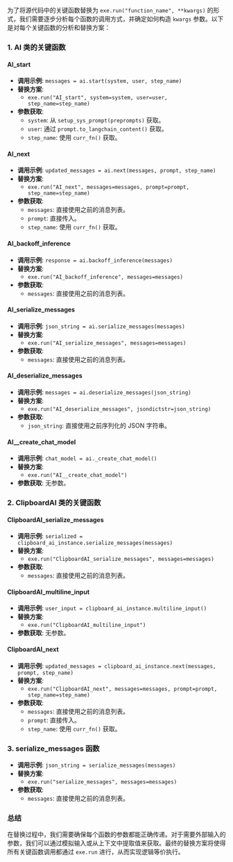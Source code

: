 为了将源代码中的关键函数替换为 `exe.run("function_name", **kwargs)` 的形式，我们需要逐步分析每个函数的调用方式，并确定如何构造 `kwargs` 参数。以下是对每个关键函数的分析和替换方案：

### 1. AI 类的关键函数

#### AI_start
- **调用示例**: `messages = ai.start(system, user, step_name)`
- **替换方案**: 
  - `exe.run("AI_start", system=system, user=user, step_name=step_name)`
- **参数获取**:
  - `system`: 从 `setup_sys_prompt(preprompts)` 获取。
  - `user`: 通过 `prompt.to_langchain_content()` 获取。
  - `step_name`: 使用 `curr_fn()` 获取。

#### AI_next
- **调用示例**: `updated_messages = ai.next(messages, prompt, step_name)`
- **替换方案**: 
  - `exe.run("AI_next", messages=messages, prompt=prompt, step_name=step_name)`
- **参数获取**:
  - `messages`: 直接使用之前的消息列表。
  - `prompt`: 直接传入。
  - `step_name`: 使用 `curr_fn()` 获取。

#### AI_backoff_inference
- **调用示例**: `response = ai.backoff_inference(messages)`
- **替换方案**: 
  - `exe.run("AI_backoff_inference", messages=messages)`
- **参数获取**:
  - `messages`: 直接使用之前的消息列表。

#### AI_serialize_messages
- **调用示例**: `json_string = ai.serialize_messages(messages)`
- **替换方案**: 
  - `exe.run("AI_serialize_messages", messages=messages)`
- **参数获取**:
  - `messages`: 直接使用之前的消息列表。

#### AI_deserialize_messages
- **调用示例**: `messages = ai.deserialize_messages(json_string)`
- **替换方案**: 
  - `exe.run("AI_deserialize_messages", jsondictstr=json_string)`
- **参数获取**:
  - `json_string`: 直接使用之前序列化的 JSON 字符串。

#### AI__create_chat_model
- **调用示例**: `chat_model = ai._create_chat_model()`
- **替换方案**: 
  - `exe.run("AI__create_chat_model")`
- **参数获取**: 无参数。

### 2. ClipboardAI 类的关键函数

#### ClipboardAI_serialize_messages
- **调用示例**: `serialized = clipboard_ai_instance.serialize_messages(messages)`
- **替换方案**: 
  - `exe.run("ClipboardAI_serialize_messages", messages=messages)`
- **参数获取**:
  - `messages`: 直接使用之前的消息列表。

#### ClipboardAI_multiline_input
- **调用示例**: `user_input = clipboard_ai_instance.multiline_input()`
- **替换方案**: 
  - `exe.run("ClipboardAI_multiline_input")`
- **参数获取**: 无参数。

#### ClipboardAI_next
- **调用示例**: `updated_messages = clipboard_ai_instance.next(messages, prompt, step_name)`
- **替换方案**: 
  - `exe.run("ClipboardAI_next", messages=messages, prompt=prompt, step_name=step_name)`
- **参数获取**:
  - `messages`: 直接使用之前的消息列表。
  - `prompt`: 直接传入。
  - `step_name`: 使用 `curr_fn()` 获取。

### 3. serialize_messages 函数
- **调用示例**: `json_string = serialize_messages(messages)`
- **替换方案**: 
  - `exe.run("serialize_messages", messages=messages)`
- **参数获取**:
  - `messages`: 直接使用之前的消息列表。

### 总结
在替换过程中，我们需要确保每个函数的参数都能正确传递。对于需要外部输入的参数，我们可以通过模拟输入或从上下文中提取值来获取。最终的替换方案将使得所有关键函数调用都通过 `exe.run` 进行，从而实现逻辑等价执行。